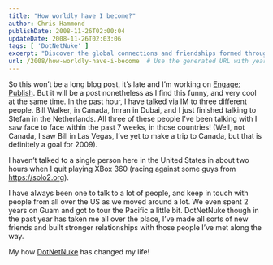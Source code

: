```yaml
---
title: "How worldly have I become?"
author: Chris Hammond
publishDate: 2008-11-26T02:00:04
updateDate: 2008-11-26T02:03:06
tags: [ 'DotNetNuke' ]
excerpt: "Discover the global connections and friendships formed through DotNetNuke in this insightful post. From Canada to Dubai to the Netherlands, the impact is profound and enriching."
url: /2008/how-worldly-have-i-become  # Use the generated URL with year
---
```

<p>So this won’t be a long blog post, it’s late and I’m working on <a href="https://www.engagemodules.com/modules/engagepublish.aspx" target="_blank">Engage: Publish</a>. But it will be a post nonetheless as I find this funny, and very cool at the same time. In the past hour, I have talked via IM to three different people. Bill Walker, in Canada, Imran in Dubai, and I just finished talking to Stefan in the Netherlands. All three of these people I’ve been talking with I saw face to face within the past 7 weeks, in those countries! (Well, not Canada, I saw Bill in Las Vegas, I’ve yet to make a trip to Canada, but that is definitely a goal for 2009).</p>  <p>I haven’t talked to a single person here in the United States in about two hours when I quit playing XBox 360 (racing against some guys from <a href="https://solo2.org">https://solo2.org</a>). </p>  <p>I have always been one to talk to a lot of people, and keep in touch with people from all over the US as we moved around a lot. We even spent 2 years on Guam and got to tour the Pacific a little bit. DotNetNuke though in the past year has taken me all over the place, I’ve made all sorts of new friends and built stronger relationships with those people I’ve met along the way. </p>  <p>My how <a title="DotNetNuke" href="https://www.dotnetnuke.com/" target="_blank">DotNetNuke</a> has changed my life! </p>


